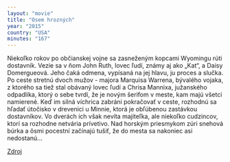 ```yaml
---
layout: "movie"
title: "Osem hrozných"
year: "2015"
country: "USA"
minutes: "167"
---
```

Niekoľko rokov po občianskej vojne sa zasneženým kopcami Wyomingu rúti dostavník. Vezie sa v ňom John Ruth, lovec ľudí, známy aj ako „Kat“, a Daisy Domergueová. Jeho čaká odmena, vypísaná na jej hlavu, ju proces a slučka. Po ceste stretnú dvoch mužov - majora Marquisa Warrena, bývalého vojaka, z ktorého sa tiež stal obávaný lovec ľudí a Chrisa Mannixa, južanského odpadlíka, ktorý o sebe tvrdí, že je novým šerifom v meste, kam majú všetci namierené. Keď im silná víchrica zabráni pokračovať v ceste, rozhodnú sa hľadať útočisko v drevenici u Minnie, ktorá je obľúbenou zastávkou dostavníkov. Vo dverách ich však nevíta majiteľka, ale niekoľko cudzincov, ktorí sa rozhodne netvária prívetivo. Nad horským priesmykom zúri snehová búrka a ôsmi pocestní začínajú tušiť,  že do mesta sa nakoniec asi nedostanú...

[Zdroj](http://www.kino-lumiere.sk/klient-863/kino-241/stranka-8409/film-130352 "Zdroj")